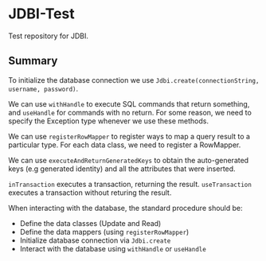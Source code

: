 # JDBI-Test
Test repository for JDBI.

## Summary
To initialize the database connection we use `Jdbi.create(connectionString, username, password)`.

We can use `withHandle` to execute SQL commands that return something, and `useHandle` for commands with no return.
For some reason, we need to specify the Exception type whenever we use these methods.

We can use `registerRowMapper` to register ways to map a query result to a particular type.
For each data class, we need to register a RowMapper.

We can use `executeAndReturnGeneratedKeys` to obtain the auto-generated keys (e.g generated identity) and all the attributes that were inserted.

`inTransaction` executes a transaction, returning the result.
`useTransaction` executes a transaction without returing the result.

When interacting with the database, the standard procedure should be:
- Define the data classes (Update and Read)
- Define the data mappers (using `registerRowMapper`)
- Initialize database connection via `Jdbi.create`
- Interact with the database using `withHandle` or `useHandle`

	

